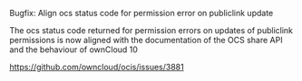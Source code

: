Bugfix: Align ocs status code for permission error on publiclink update

The ocs status code returned for permission errors on updates of publiclink
permissions is now aligned with the documentation of the OCS share API and the
behaviour of ownCloud 10

https://github.com/owncloud/ocis/issues/3881
